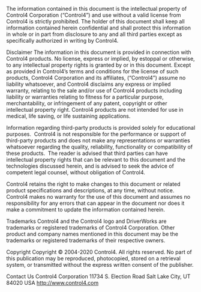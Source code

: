 
The information contained in this document is the intellectual property of Control4 Corporation (“Control4”) and use without a valid license from Control4 is strictly prohibited. The holder of this document shall keep all information contained herein confidential and shall protect this information in whole or in part from disclosure to any and all third parties except as specifically authorized in writing by Control4.

Disclaimer
The information in this document is provided in connection with Control4 products. No license, express or implied, by estoppal or otherwise, to any intellectual property rights is granted by or in this document. Except as provided in Control4’s terms and conditions for the license of such products, Control4 Corporation and its affiliates, (“Control4”) assume no liability whatsoever, and Control4 disclaims any express or implied warranty, relating to the sale and/or use of Control4 products including liability or warranties relating to fitness for a particular purpose, merchantability, or infringement of any patent, copyright or other intellectual property right. Control4 products are not intended for use in medical, life saving, or life sustaining applications. 

Information regarding third-party products is provided solely for educational purposes.  Control4 is not responsible for the performance or support of third-party products and does not make any representations or warranties whatsoever regarding the quality, reliability, functionality or compatibility of these products.  The reader is advised that third parties can have intellectual property rights that can be relevant to this document and the technologies discussed herein, and is advised to seek the advice of competent legal counsel, without obligation of Control4. 

Control4 retains the right to make changes to this document or related product specifications and descriptions, at any time, without notice. Control4 makes no warranty for the use of this document and assumes no responsibility for any errors that can appear in the document nor does it make a commitment to update the information contained herein. 

Trademarks
Control4 and the Control4 logo and DriverWorks are trademarks or registered trademarks of Control4 Corporation. Other product and company names mentioned in this document may be the trademarks or registered trademarks of their respective owners.

Copyright
Copyright © 2004-2020 Control4. All rights reserved. No part of this publication may be reproduced, photocopied, stored on a retrieval system, or transmitted without the express written consent of the publisher.

Contact Us
Control4 Corporation
11734 S. Election Road
Salt Lake City, UT 84020 USA
http://www.control4.com